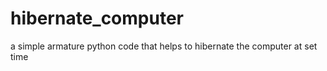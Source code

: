 # hibernate_computer
a simple armature python code that helps to hibernate the computer at set time
